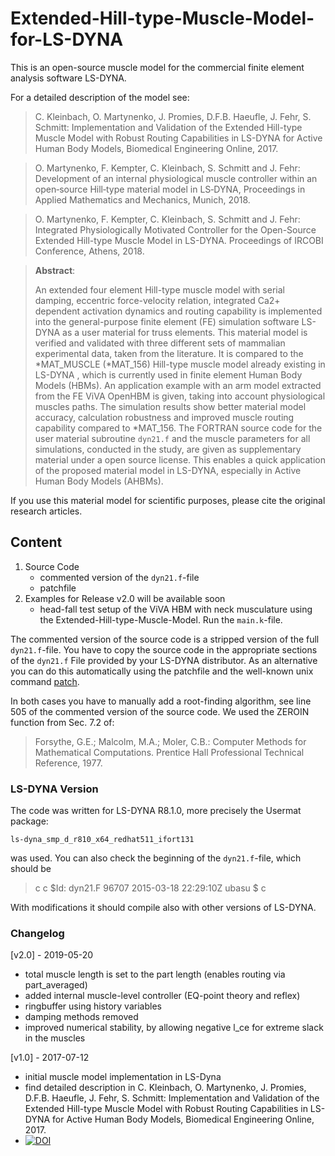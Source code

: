 # Extended-Hill-type-Muscle-Model-for-LS-DYNA
This is an open-source muscle model for the commercial finite element analysis software LS-DYNA.

For a detailed description of the model see:

> C. Kleinbach, O. Martynenko, J. Promies, D.F.B. Haeufle, J. Fehr, S. Schmitt: Implementation and Validation of the Extended Hill-type Muscle Model with Robust Routing Capabilities in LS-DYNA for Active Human Body Models, Biomedical Engineering Online, 2017.

> O. Martynenko, F. Kempter, C. Kleinbach, S. Schmitt and J. Fehr: Development of an internal physiological muscle controller within an open‐source Hill‐type material model in LS‐DYNA, Proceedings in Applied Mathematics and Mechanics, Munich, 2018.

> O. Martynenko, F. Kempter, C. Kleinbach, S. Schmitt and J. Fehr: Integrated Physiologically Motivated Controller for the Open-Source Extended Hill-type Muscle Model in LS-DYNA. Proceedings of IRCOBI Conference, Athens, 2018.

> 
> **Abstract**:
> 
> An extended four element Hill-type muscle model with serial damping, eccentric force-velocity relation, integrated Ca2+ dependent activation dynamics and routing capability is implemented into the general-purpose finite element (FE) simulation software LS-DYNA as a user material for truss elements.
This material model is verified and validated with three different sets of mammalian experimental data, taken from the literature.
It is compared to the *MAT_MUSCLE (*MAT_156) Hill-type muscle model already existing in LS-DYNA , which is currently used in finite element Human Body Models (HBMs).
An application example with an arm model extracted from the FE ViVA OpenHBM is given, taking into account physiological muscles paths.
The simulation results show better material model accuracy, calculation robustness and improved muscle routing capability compared to *MAT_156.
The FORTRAN source code for the user material subroutine `dyn21.f` and the muscle parameters for all simulations, conducted in the study, are given as supplementary material under a open source license.
This enables a quick application of the proposed material model in LS-DYNA, especially in Active Human Body Models (AHBMs).

If you use this material model for scientific purposes, please cite the original research articles.

## Content

1. Source Code
	* commented version of the `dyn21.f`-file
	* patchfile
2. Examples for Release v2.0 will be available soon
	* head-fall test setup of the ViVA HBM with neck musculature using the Extended-Hill-type-Muscle-Model. Run the `main.k`-file.

The commented version of the source code is a stripped version of the full `dyn21.f`-file.
You have to copy the source code in the appropriate sections of the `dyn21.f` File provided by your LS-DYNA distributor.
As an alternative you can do this automatically using the patchfile and the well-known unix command [patch](https://linux.die.net/man/1/patch).

In both cases you have to manually add a root-finding algorithm, see line 505 of the commented version of the source code. We used the ZEROIN function from Sec. 7.2 of:

> Forsythe, G.E.; Malcolm, M.A.; Moler, C.B.: Computer Methods for Mathematical Computations. Prentice Hall Professional Technical Reference, 1977.

### LS-DYNA Version

The code was written for LS-DYNA R8.1.0, more precisely the Usermat package:

`ls-dyna_smp_d_r810_x64_redhat511_ifort131`

was used. You can also check the beginning of the `dyn21.f`-file, which should be

> c
c $Id: dyn21.F 96707 2015-03-18 22:29:10Z ubasu $
> c

With modifications it should compile also with other versions of LS-DYNA.

### Changelog 

[v2.0] - 2019-05-20
* total muscle length is set to the part length (enables routing via part_averaged)
* added internal muscle-level controller (EQ-point theory and reflex)
* ringbuffer using history variables
* damping methods removed
* improved numerical stability, by allowing negative l_ce for extreme slack in the muscles

[v1.0] - 2017-07-12
* initial muscle model implementation in LS-Dyna 
* find detailed description in C. Kleinbach, O. Martynenko, J. Promies, D.F.B. Haeufle, J. Fehr, S. Schmitt: Implementation and Validation of the Extended Hill-type Muscle Model with Robust Routing Capabilities in LS-DYNA for Active Human Body Models, Biomedical Engineering Online, 2017.
* [![DOI](https://zenodo.org/badge/DOI/10.5281/zenodo.826209.svg)](https://doi.org/10.5281/zenodo.826209)
